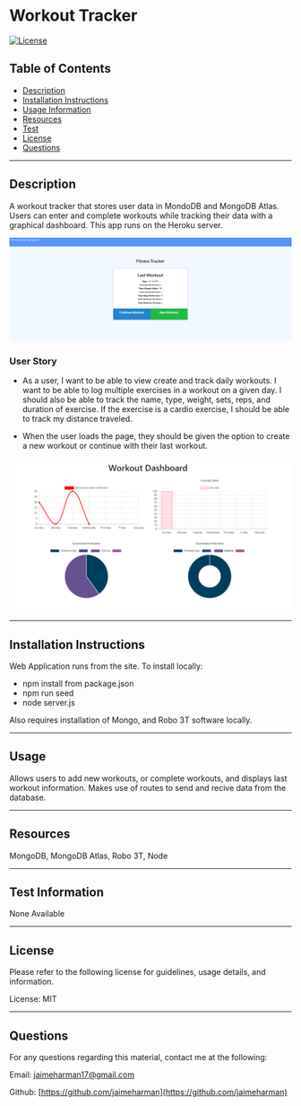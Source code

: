# Workout Tracker

  [![License](https://img.shields.io/badge/License-MIT-blue.svg)](https://opensource.org/licenses/MIT)

  ## Table of Contents
  - [Description](#description)
  - [Installation Instructions](#install)
  - [Usage Information](#usage)
  - [Resources](#resources)
  - [Test](#test)
  - [License](#license)
  - [Questions](#questions)
  
  <hr>
  
  ## Description <a name="description"></a>
  
  A workout tracker that stores user data in MondoDB and MongoDB Atlas. Users can enter and complete workouts while tracking their data with a graphical dashboard. This app runs on the Heroku server. 
   
![Database](public/images/workoutTracker.PNG)

  ### User Story

  * As a user, I want to be able to view create and track daily workouts. I want to be able to log multiple exercises in a workout on a given day. I should also be able to track the name, type, weight, sets, reps, and duration of exercise. If the exercise is a cardio exercise, I should be able to track my distance traveled.

  * When the user loads the page, they should be given the option to create a new workout or continue with their last workout. 
  
 ![Database](public/images/workoutTracker1.PNG) 
  
  <hr>
  
  ## Installation Instructions <a name="install"></a>
  
  Web Application runs from the site. To install locally: 
  * npm install from package.json
  * npm run seed
  * node server.js
  
  Also requires installation of Mongo, and Robo 3T software locally.
  
  <hr>
  
  ## Usage <a name="usage"></a>
  
  Allows users to add new workouts, or complete workouts, and displays last workout information. Makes use of routes to send and recive data from the database.
  
  <hr>
  
  ## Resources <a name="resources"></a>
  
  MongoDB, MongoDB Atlas, Robo 3T, Node
  
  <hr>
  
  ## Test Information <a name="test"></a>
  
  None Available
  
  <hr>
  
  ## License <a name="license"></a>
  
  Please refer to the following license for guidelines, usage details, and information.
  
  License: MIT
  
  <hr>
  
  ## Questions <a name="questions"></a>
  
  For any questions regarding this material, contact me at the following:
  
  Email: jaimeharman17@gmail.com
  
  Github: [https://github.com/jaimeharman](https://github.com/jaimeharman)
  
